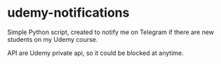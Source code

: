 # udemy-notifications
Simple Python script, created to notify me on Telegram if there are new students on my Udemy course.

API are Udemy private api, so it could be blocked at anytime.
